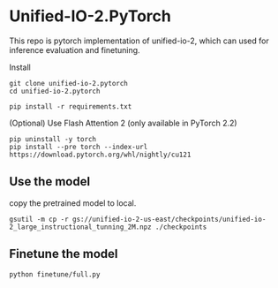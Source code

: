 # Unified-IO-2.PyTorch

This repo is pytorch implementation of unified-io-2, which can used for inference evaluation and finetuning. 

Install

```
git clone unified-io-2.pytorch
cd unified-io-2.pytorch
```

```
pip install -r requirements.txt
```

(Optional) Use Flash Attention 2 (only available in PyTorch 2.2)
```
pip uninstall -y torch
pip install --pre torch --index-url https://download.pytorch.org/whl/nightly/cu121
```

## Use the model

copy the pretrained model to local. 
```
gsutil -m cp -r gs://unified-io-2-us-east/checkpoints/unified-io-2_large_instructional_tunning_2M.npz ./checkpoints
```


## Finetune the model
```
python finetune/full.py
```


